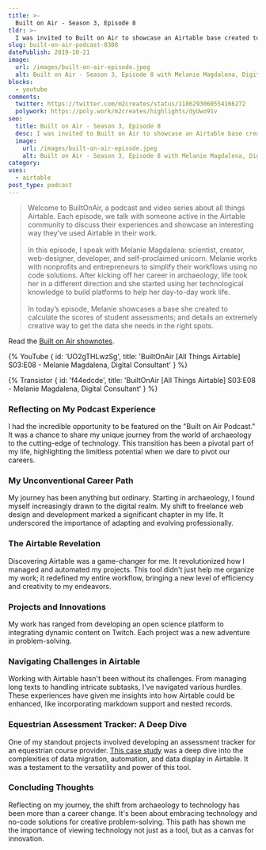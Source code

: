 ```yaml
---
title: >-
  Built on Air - Season 3, Episode 8
tldr: >-
  I was invited to Built on Air to showcase an Airtable base created to calculate student assessment scores; and explain how I get data in the right spots.
slug: built-on-air-podcast-0308
datePublish: 2019-10-21
image:
  url: /images/built-on-air-episode.jpeg
  alt: Built on Air - Season 3, Episode 8 with Melanie Magdalena, Digital Consultant
blocks: 
  - youtube
comments:
  twitter: https://twitter.com/m2creates/status/1186293060554166272
  polywork: https://poly.work/m2creates/highlights/dyUwo91v
seo:
  title: Built on Air - Season 3, Episode 8
  desc: I was invited to Built on Air to showcase an Airtable base created to calculate student assessment scores; and explain how I get data in the right spots.
  image:
    url: /images/built-on-air-episode.jpeg
    alt: Built on Air - Season 3, Episode 8 with Melanie Magdalena, Digital Consultant
category:
uses:
  - airtable
post_type: podcast
---
```


> Welcome to BuiltOnAir, a podcast and video series about all things Airtable. Each episode, we talk with someone active in the Airtable community to discuss their experiences and showcase an interesting way they’ve used Airtable in their work.<br><br>In this episode, I speak with Melanie Magdalena: scientist, creator, web-designer, developer, and self-proclaimed unicorn. Melanie works with nonprofits and entrepreneurs to simplify their workflows using no code solutions. After kicking off her career in archaeology, life took her in a different direction and she started using her technological knowledge to build platforms to help her day-to-day work life.<br><br>In today’s episode, Melanie showcases a base she created to calculate the scores of student assessments; and details an extremely creative way to get the data she needs in the right spots.

Read the [Built on Air shownotes](https://builtonair.com/builtonair-s03e08-melanie-magdalena-digital-consultant/).

{% YouTube { id: 'UO2gTHLwzSg', title: 'BuiltOnAir [All Things Airtable] S03:E08 - Melanie Magdalena, Digital Consultant' } %}

{% Transistor { id: 'f44edcde', title: 'BuiltOnAir [All Things Airtable] S03:E08 - Melanie Magdalena, Digital Consultant' } %}

### Reflecting on My Podcast Experience

I had the incredible opportunity to be featured on the "Built on Air Podcast." It was a chance to share my unique journey from the world of archaeology to the cutting-edge of technology. This transition has been a pivotal part of my life, highlighting the limitless potential when we dare to pivot our careers.

### My Unconventional Career Path

My journey has been anything but ordinary. Starting in archaeology, I found myself increasingly drawn to the digital realm. My shift to freelance web design and development marked a significant chapter in my life. It underscored the importance of adapting and evolving professionally.

### The Airtable Revelation

Discovering Airtable was a game-changer for me. It revolutionized how I managed and automated my projects. This tool didn't just help me organize my work; it redefined my entire workflow, bringing a new level of efficiency and creativity to my endeavors.

### Projects and Innovations

My work has ranged from developing an open science platform to integrating dynamic content on Twitch. Each project was a new adventure in problem-solving.

### Navigating Challenges in Airtable

Working with Airtable hasn't been without its challenges. From managing long texts to handling intricate subtasks, I've navigated various hurdles. These experiences have given me insights into how Airtable could be enhanced, like incorporating markdown support and nested records.

### Equestrian Assessment Tracker: A Deep Dive

One of my standout projects involved developing an assessment tracker for an equestrian course provider. [This case study](https://deytah.io/project/automating-away-paper-postage-for-an-equestrian-assessment-tracker/) was a deep dive into the complexities of data migration, automation, and data display in Airtable. It was a testament to the versatility and power of this tool.

### Concluding Thoughts

Reflecting on my journey, the shift from archaeology to technology has been more than a career change. It's been about embracing technology and no-code solutions for creative problem-solving. This path has shown me the importance of viewing technology not just as a tool, but as a canvas for innovation.
